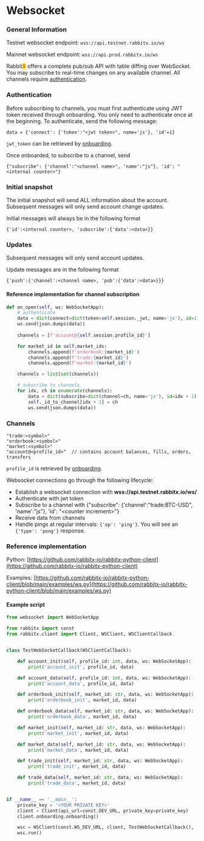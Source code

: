 # Websocket

### General Information

Testnet websocket endpoint: `wss://api.testnet.rabbitx.io/ws`

Mainnet websocket endpoint: `wss://api.prod.rabbitx.io/ws`

Rabbit<mark style="color:red;">X</mark> offers a complete pub/sub API with table diffing over WebSocket. You may subscribe to real-time changes on any available channel. All channels require [authentication](./#authentication).

### Authentication

Before subscribing to channels, you must first authenticate using JWT token received through onboarding. You only need to authenticate once at the beginning. To authenticate, send the following message:

```
data = {'connect': {'token':"<jwt token>", name='js'}, 'id'=1}
```

`jwt_token` can be retrieved by [onboarding](../private-endpoints/authentication.md).

Once onboarded, to subscribe to a channel, send

```
{"subscribe": {'channel':"<channel name>", 'name':"js"}, 'id': "<internal counter>"}
```

### Initial snapshot

The initial snapshot will send ALL information about the account. Subsequent messages will only send account change updates.&#x20;

Initial messages will always be in the following format

```
{'id':<internal counter>, 'subscribe':{'data':<data>}}
```

### Updates

Subsequent messages will only send account updates.&#x20;

Update messages are in the following format

```
{'push':{'channel':<channel name>, 'pub':{'data':<data>}}}
```

#### Reference implementation for channel subscription

```python
def on_open(self, ws: WebSocketApp):
    # authenticate 
    data = dict(connect=dict(token=self.session._jwt, name='js'), id=1)
    ws.send(json.dumps(data)) 
    
    channels = [f'account@{self.session.profile_id}']

    for market_id in self.market_ids:
        channels.append(f'orderbook:{market_id}')
        channels.append(f'trade:{market_id}')
        channels.append(f'market:{market_id}')

    channels = list(set(channels))

    # subscribe to channels
    for idx, ch in enumerate(channels):
        data = dict(subscribe=dict(channel=ch, name='js'), id=idx + 1)
        self._id_to_channel[idx + 1] = ch
        ws.send(json.dumps(data)) 

```

### Channels

```
"trade:<symbol>"
"orderbook:<symbol>"
"market:<symbol>"
"account@<profile_id>"  // contains account balances, fills, orders, transfers
```

`profile_id` is retrieved by [onboarding](../private-endpoints/authentication.md).

Websocket connections go through the following lifecycle:

* Establish a websocket connection with **wss://api.testnet.rabbitx.io/ws/**
* Authenticate with jwt token
* Subscribe to a channel with {"subscribe": {'channel':"trade:BTC-USD", 'name':"js"}, 'id': "\<counter increment>"}
* Receive data from channels
* Handle pings at regular intervals: `{'op': 'ping'}`. You will see an `{'type': 'pong'}` response.

### Reference implementation

Python: [https://github.com/rabbitx-io/rabbitx-python-client](https://github.com/rabbitx-io/rabbitx-python-client)

Examples: [https://github.com/rabbitx-io/rabbitx-python-client/blob/main/examples/ws.py](https://github.com/rabbitx-io/rabbitx-python-client/blob/main/examples/ws.py)

#### Example script

```python
from websocket import WebSocketApp

from rabbitx import const
from rabbitx.client import Client, WSClient, WSClientCallback


class TestWebSocketCallback(WSClientCallback):

    def account_init(self, profile_id: int, data, ws: WebSocketApp):
        print('account_init', profile_id, data)

    def account_data(self, profile_id: int, data, ws: WebSocketApp):
        print('account_data', profile_id, data)

    def orderbook_init(self, market_id: str, data, ws: WebSocketApp):
        print('orderbook_init', market_id, data)

    def orderbook_data(self, market_id: str, data, ws: WebSocketApp):
        print('orderbook_data', market_id, data)

    def market_init(self, market_id: str, data, ws: WebSocketApp):
        print('market_init', market_id, data)

    def market_data(self, market_id: str, data, ws: WebSocketApp):
        print('market_data', market_id, data)

    def trade_init(self, market_id: str, data, ws: WebSocketApp):
        print('trade_init', market_id, data)

    def trade_data(self, market_id: str, data, ws: WebSocketApp):
        print('trade_data', market_id, data)


if __name__ == '__main__':
    private_key = '<YOUR PRIVATE KEY>'
    client = Client(api_url=const.DEV_URL, private_key=private_key)
    client.onboarding.onboarding()

    wsc = WSClient(const.WS_DEV_URL, client, TestWebSocketCallback(), ['BTC-USD', 'SOL-USD'])
    wsc.run()

```

